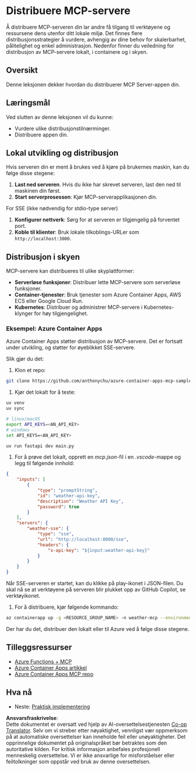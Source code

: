 <!--
CO_OP_TRANSLATOR_METADATA:
{
  "original_hash": "7816cc28f7ab9a54e31f9246429ffcd9",
  "translation_date": "2025-06-13T01:30:18+00:00",
  "source_file": "03-GettingStarted/09-deployment/README.md",
  "language_code": "no"
}
-->
# Distribuere MCP-servere

Å distribuere MCP-serveren din lar andre få tilgang til verktøyene og ressursene dens utenfor ditt lokale miljø. Det finnes flere distribusjonsstrategier å vurdere, avhengig av dine behov for skalerbarhet, pålitelighet og enkel administrasjon. Nedenfor finner du veiledning for distribusjon av MCP-servere lokalt, i containere og i skyen.

## Oversikt

Denne leksjonen dekker hvordan du distribuerer MCP Server-appen din.

## Læringsmål

Ved slutten av denne leksjonen vil du kunne:

- Vurdere ulike distribusjonstilnærminger.
- Distribuere appen din.

## Lokal utvikling og distribusjon

Hvis serveren din er ment å brukes ved å kjøre på brukernes maskin, kan du følge disse stegene:

1. **Last ned serveren**. Hvis du ikke har skrevet serveren, last den ned til maskinen din først.  
1. **Start serverprosessen**: Kjør MCP-serverapplikasjonen din.

For SSE (ikke nødvendig for stdio-type server)

1. **Konfigurer nettverk**: Sørg for at serveren er tilgjengelig på forventet port.  
1. **Koble til klienter**: Bruk lokale tilkoblings-URLer som `http://localhost:3000`.

## Distribusjon i skyen

MCP-servere kan distribueres til ulike skyplattformer:

- **Serverløse funksjoner**: Distribuer lette MCP-servere som serverløse funksjoner.  
- **Container-tjenester**: Bruk tjenester som Azure Container Apps, AWS ECS eller Google Cloud Run.  
- **Kubernetes**: Distribuer og administrer MCP-servere i Kubernetes-klynger for høy tilgjengelighet.

### Eksempel: Azure Container Apps

Azure Container Apps støtter distribusjon av MCP-servere. Det er fortsatt under utvikling, og støtter for øyeblikket SSE-servere.

Slik gjør du det:

1. Klon et repo:

  ```sh
  git clone https://github.com/anthonychu/azure-container-apps-mcp-sample.git
  ```

1. Kjør det lokalt for å teste:

  ```sh
  uv venv
  uv sync

  # linux/macOS
  export API_KEYS=<AN_API_KEY>
  # windows
  set API_KEYS=<AN_API_KEY>

  uv run fastapi dev main.py
  ```

1. For å prøve det lokalt, opprett en *mcp.json*-fil i en *.vscode*-mappe og legg til følgende innhold:

  ```json
  {
      "inputs": [
          {
              "type": "promptString",
              "id": "weather-api-key",
              "description": "Weather API Key",
              "password": true
          }
      ],
      "servers": {
          "weather-sse": {
              "type": "sse",
              "url": "http://localhost:8000/sse",
              "headers": {
                  "x-api-key": "${input:weather-api-key}"
              }
          }
      }
  }
  ```

  Når SSE-serveren er startet, kan du klikke på play-ikonet i JSON-filen. Du skal nå se at verktøyene på serveren blir plukket opp av GitHub Copilot, se verktøyikonet.

1. For å distribuere, kjør følgende kommando:

  ```sh
  az containerapp up -g <RESOURCE_GROUP_NAME> -n weather-mcp --environment mcp -l westus --env-vars API_KEYS=<AN_API_KEY> --source .
  ```

Der har du det, distribuer den lokalt eller til Azure ved å følge disse stegene.

## Tilleggsressurser

- [Azure Functions + MCP](https://learn.microsoft.com/en-us/samples/azure-samples/remote-mcp-functions-dotnet/remote-mcp-functions-dotnet/)
- [Azure Container Apps artikkel](https://techcommunity.microsoft.com/blog/appsonazureblog/host-remote-mcp-servers-in-azure-container-apps/4403550)
- [Azure Container Apps MCP repo](https://github.com/anthonychu/azure-container-apps-mcp-sample)

## Hva nå

- Neste: [Praktisk implementering](/04-PracticalImplementation/README.md)

**Ansvarsfraskrivelse**:  
Dette dokumentet er oversatt ved hjelp av AI-oversettelsestjenesten [Co-op Translator](https://github.com/Azure/co-op-translator). Selv om vi streber etter nøyaktighet, vennligst vær oppmerksom på at automatiske oversettelser kan inneholde feil eller unøyaktigheter. Det opprinnelige dokumentet på originalspråket bør betraktes som den autoritative kilden. For kritisk informasjon anbefales profesjonell menneskelig oversettelse. Vi er ikke ansvarlige for misforståelser eller feiltolkninger som oppstår ved bruk av denne oversettelsen.